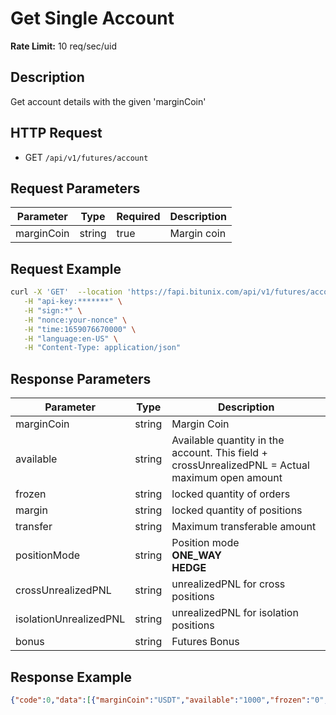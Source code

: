# Get Single Account

**Rate Limit:** 10 req/sec/uid

## Description

Get account details with the given 'marginCoin'

## HTTP Request

* GET `/api/v1/futures/account`

## Request Parameters

| Parameter  | Type   | Required | Description |
|------------|--------|----------|-------------|
| marginCoin | string | true     | Margin coin |

## Request Example

```bash
curl -X 'GET'  --location 'https://fapi.bitunix.com/api/v1/futures/account?marginCoin=USDT' \
   -H "api-key:*******" \
   -H "sign:*" \
   -H "nonce:your-nonce" \
   -H "time:1659076670000" \
   -H "language:en-US" \
   -H "Content-Type: application/json"
```

## Response Parameters

| Parameter              | Type   | Description                                                                                     |
|------------------------|--------|-------------------------------------------------------------------------------------------------|
| marginCoin             | string | Margin Coin                                                                                     |
| available              | string | Available quantity in the account. This field + crossUnrealizedPNL = Actual maximum open amount |
| frozen                 | string | locked quantity of orders                                                                       |
| margin                 | string | locked quantity of positions                                                                    |
| transfer               | string | Maximum transferable amount                                                                     |
| positionMode           | string | Position mode<br>**ONE_WAY**<br>**HEDGE**                                                       |
| crossUnrealizedPNL     | string | unrealizedPNL for cross positions                                                               |
| isolationUnrealizedPNL | string | unrealizedPNL for isolation positions                                                           |
| bonus                  | string | Futures Bonus                                                                                   |

## Response Example

```json
{"code":0,"data":[{"marginCoin":"USDT","available":"1000","frozen":"0","margin":"10","transfer":"1000","positionMode":"HEDGE","crossUnrealizedPNL":"2","isolationUnrealizedPNL":"0","bonus":"0"}],"msg":"Success"}
```